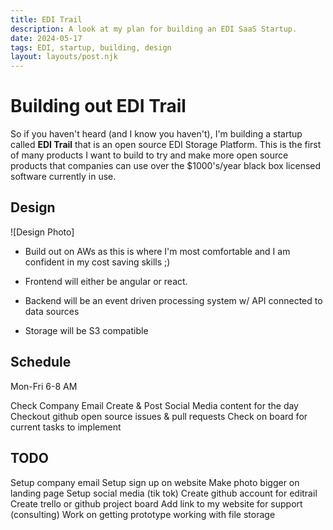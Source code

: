 ```yaml
---
title: EDI Trail
description: A look at my plan for building an EDI SaaS Startup.
date: 2024-05-17
tags: EDI, startup, building, design
layout: layouts/post.njk
---
```


# Building out EDI Trail

So if you haven't heard (and I know you haven't), I'm building a startup called **EDI Trail** that is an open source EDI Storage Platform. This is the first of many products I want to build to try and make more open source products that companies can use over the $1000's/year black box licensed software currently in use. 

## Design 

![Design Photo]
- Build out on AWs as this is where I'm most comfortable and I am confident in my cost saving skills ;) 

- Frontend will either be angular or react. 

- Backend will be an event driven processing system w/ API connected to data sources 

- Storage will be S3 compatible

## Schedule

Mon-Fri
6-8 AM

Check Company Email
Create & Post Social Media content for the day
Checkout github open source issues & pull requests
Check on board for current tasks to implement


## TODO
Setup company email
Setup sign up on website
Make photo bigger on landing page
Setup social media (tik tok)
Create github account for editrail
Create trello or github project board
Add link to my website for support (consulting)
Work on getting prototype working with file storage